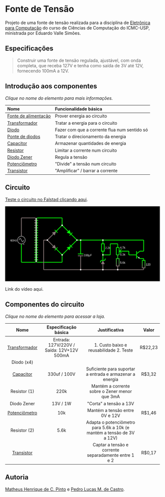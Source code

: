 # Fonte de Tensão

Projeto de uma fonte de tensão realizada para a disciplina de [Eletrônica para Computação](https://uspdigital.usp.br/jupiterweb/obterDisciplina?sgldis=SSC0180&codcur=55041&codhab=0) do curso de Ciências de Computação do ICMC-USP, ministrada por Eduardo Valle Simões.

## Especificações

> Construir uma fonte de tensão regulada, ajustável, com onda completa, que receba 127V e tenha como saída de 3V até 12V, fornecendo 100mA a 12V.

## Introdução aos componentes

*Clique no nome do elemento para mais informações.*

Nome                 | Funcionalidade básica
:--------------------|:--------------------------
[Fonte de alimentação](https://pt.wikipedia.org/wiki/Fonte_de_alimenta%C3%A7%C3%A3o) | Prover energia ao circuito
[Transformador](https://pt.wikipedia.org/wiki/Transformador) | Tratar a energia para o circuito
[Diodo](https://pt.wikipedia.org/wiki/Diodo_semicondutor) | Fazer com que a corrente flua num sentido só
[Ponte de diodos](https://pt.wikipedia.org/wiki/Retificador_de_onda_completa#Retificador_em_ponte) | Tratar o direcionamento da energia
[Capacitor](https://pt.wikipedia.org/wiki/Capacitor) | Armazenar quantidades de energia
[Resistor](https://pt.wikipedia.org/wiki/Resistor) | Limitar a corrente num circuito
[Diodo Zener](https://pt.wikipedia.org/wiki/Diodo_Zener) | Regula a tensão
[Potenciômetro](https://pt.wikipedia.org/wiki/Potenci%C3%B4metro) | "Divide" a tensão num circuito
[Transistor](https://pt.wikipedia.org/wiki/Trans%C3%ADstor) | "Amplificar" / barrar a corrente

## Circuito

[Teste o circuito no Falstad clicando aqui](http://tinyurl.com/ya5uxd8u).

<div align="center">
<p float="left">
  <img src="/image.png" width="600" />
</p>
</div>

Link do vídeo aqui.

## Componentes do circuito

*Clique no nome do elemento para acessar a loja.*

Nome | Especificação básica | Justificativa | Valor
:----:|:-------------------:|:-------------:|:------:
[Transformador](https://www.baudaeletronica.com.br/transformador-trafo-12v-12v-500ma-110-220vac.html) | Entrada: 127V/220V / Saída: 12V+12V 500mA | 1. Custo baixo e reusabilidade 2. Teste| R$22,23
Diodo (x4) |  |  |  
[Capacitor](https://www.baudaeletronica.com.br/capacitor-eletrolitico-330uf-100v.html) | 330uf / 100V | Suficiente para suportar a entrada e armazenar a energia | R$3,32
Resistor (1) | 220k | Mantém a corrente sobre o Zener menor que 3mA |  
Diodo Zener | 13V / 1W | "Corta" a tensão a 13V | 
[Potenciômetro](https://www.baudaeletronica.com.br/potenciometro-linear-de-10k-10000.html) | 10k | Mantém a tensão entre 0V e 12V | R$1,46
Resistor (2) | 5.6k | Adapta o potenciômetro para 5.6k a 10k (e mantém a tensão de 3V a 12V) | 
[Transistor](https://www.baudaeletronica.com.br/transistor-npn-2n3904.html) | | Captar a tensão e corrente separadamente entre 1 e 2 | R$0,17

## Autoria

[Matheus Henrique de C. Pinto](https://github.com/cerqueiramatheus) e [Pedro Lucas M. de Castro](https://github.com/pedrolmcastro).
